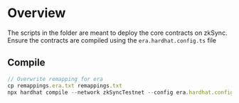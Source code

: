 # Overview

The scripts in the folder are meant to deploy the core contracts on zkSync. 
Ensure the contracts are compiled using the `era.hardhat.config.ts` file

## Compile

```javascript
// Overwrite remapping for era
cp remappings.era.txt remappings.txt
npx hardhat compile --network zkSyncTestnet --config era.hardhat.config.ts
```